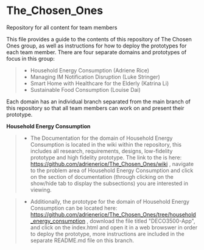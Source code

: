 # The_Chosen_Ones
Repository for all content for team members

This file provides a guide to the contents of this repository of The Chosen Ones group, as well as instructions for how to deploy the prototypes for each team member. There are four separate domains and prototypes of focus in this group: 
>* Household Energy Consumption (Adriene Rice)
>* Managing IM Notification Disruption (Luke Stringer)
>* Smart Home with Healthcare for the Elderly (Katrina Li)
>* Sustainable Food Consumption (Louise Dai) 

Each domain has an individual branch separated from the main branch of this repository so that all team members can work on and present their prototype.
 
**Household Energy Consumption**
>* The Documentation for the domain of Household Energy Consumption is located in the wiki within the repository, this includes all research, requirements, designs, low-fidelity prototype and high fidelity prototype. The link to the is here: https://github.com/adrienerice/The_Chosen_Ones/wiki , navigate to the problem area of Household Energy Consumption and click on the section of documentation (through clicking on the show/hide tab to display the subsections) you are interested in viewing.

>* Additionally, the prototype for the domain of Household Energy Consumption can be located here: https://github.com/adrienerice/The_Chosen_Ones/tree/household_energy_consumption , download the file titled "DECO3500-App", and click on the index.html and open it in a web browswer in order to deploy the prototype, more instructions are included in the separate README.md file on this branch. 
